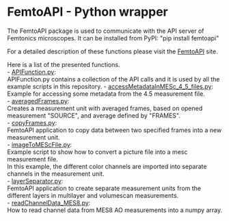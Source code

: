 # FemtoAPI - Python wrapper

The FemtoAPI package is used to communicate with the API server of Femtonics microscopes. It can be installed from PyPI: "pip install femtoapi"

For a detailed description of these functions please visit the [FemtoAPI](https://femtonics.atlassian.net/wiki/spaces/API2/pages/1448161743/FemtoAPI+2.0) site.

Here is a list of the presented functions.  
	- [APIFunction.py](https://github.com/Femtonics/FemtoAPI/blob/Atlas/Python/APIFunction.py):  
		APIFunction.py contains a collection of the API calls and it is used by all the example scripts in this repository.
	- [accessMetadataInMESc_4_5_files.py](https://github.com/Femtonics/FemtoAPI/blob/Atlas/Python/accessMetadataInMESc_4_5_files.py):  
		Example for accessing some metadata from the 4.5 measurement file.  
	- [averagedFrames.py](https://github.com/Femtonics/FemtoAPI/blob/Atlas/Python/averagedFrames.py):  
		Creates a measurement unit with averaged frames, based on opened measurement "SOURCE", and average defined by "FRAMES".  
	- [copyFrames.py](https://github.com/Femtonics/FemtoAPI/blob/Atlas/Python/copyFrames.py):  
		FemtoAPI application to copy data between two specified frames into a new measurement unit.  
	- [imageToMEScFile.py](https://github.com/Femtonics/FemtoAPI/blob/Atlas/Python/imageToMEScFile.py):  
		Example script to show how to convert a picture file into a mesc measurement file.  
		In this example, the different color channels are imported into separate channels in the measurement unit.  
	- [layerSeparator.py](https://github.com/Femtonics/FemtoAPI/blob/Atlas/Python/layerSeparator.py):  
		FemtoAPI application to create separate measurement units from the different layers in multilayer and volumescan measurements.  
	- [readChannelData_MES8.py](https://github.com/Femtonics/FemtoAPI/blob/Atlas/Python/readChannelData_MES8.py):  
		How to read channel data from MES8 AO measurements into a numpy array.  
	
